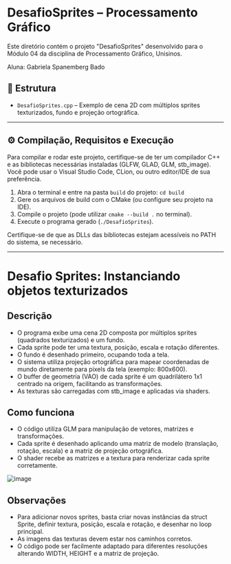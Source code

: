 # DesafioSprites – Processamento Gráfico

Este diretório contém o projeto "DesafioSprites" desenvolvido para o Módulo 04 da disciplina de Processamento Gráfico, Unisinos.

Aluna: Gabriela Spanemberg Bado

## 📁 Estrutura

- `DesafioSprites.cpp` – Exemplo de cena 2D com múltiplos sprites texturizados, fundo e projeção ortográfica.

______________________________________________

## ⚙️ Compilação, Requisitos e Execução

Para compilar e rodar este projeto, certifique-se de ter um compilador C++ e as bibliotecas necessárias instaladas (GLFW, GLAD, GLM, stb_image). Você pode usar o Visual Studio Code, CLion, ou outro editor/IDE de sua preferência.

1. Abra o terminal e entre na pasta `build` do projeto: `cd build`
2. Gere os arquivos de build com o CMake (ou configure seu projeto na IDE).
3. Compile o projeto (pode utilizar `cmake --build .` no terminal).
4. Execute o programa gerado (`./DesafioSprites`).

Certifique-se de que as DLLs das bibliotecas estejam acessíveis no PATH do sistema, se necessário.

______________________________________________

# Desafio Sprites: Instanciando objetos texturizados

## Descrição

- O programa exibe uma cena 2D composta por múltiplos sprites (quadrados texturizados) e um fundo.
- Cada sprite pode ter uma textura, posição, escala e rotação diferentes.
- O fundo é desenhado primeiro, ocupando toda a tela.
- O sistema utiliza projeção ortográfica para mapear coordenadas de mundo diretamente para pixels da tela (exemplo: 800x600).
- O buffer de geometria (VAO) de cada sprite é um quadrilátero 1x1 centrado na origem, facilitando as transformações.
- As texturas são carregadas com stb_image e aplicadas via shaders.

## Como funciona

- O código utiliza GLM para manipulação de vetores, matrizes e transformações.
- Cada sprite é desenhado aplicando uma matriz de modelo (translação, rotação, escala) e a matriz de projeção ortográfica.
- O shader recebe as matrizes e a textura para renderizar cada sprite corretamente.

![image](https://github.com/user-attachments/assets/2a830495-4568-430a-864a-f25823e9cc34)

## Observações

- Para adicionar novos sprites, basta criar novas instâncias da struct Sprite, definir textura, posição, escala e rotação, e desenhar no loop principal.
- As imagens das texturas devem estar nos caminhos corretos.
- O código pode ser facilmente adaptado para diferentes resoluções alterando WIDTH, HEIGHT e a matriz de projeção.


